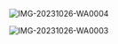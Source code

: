 
![IMG-20231026-WA0004](https://github.com/asper111c22ug111csc150/Unit-3-challenge-/assets/144979320/c03cec85-1f6a-49f6-864b-be51419acd0f)


![IMG-20231026-WA0003](https://github.com/asper111c22ug111csc150/Unit-3-challenge-/assets/144979320/a7e1eb3b-a262-4c7f-a63a-6c4f9f94eeeb)
